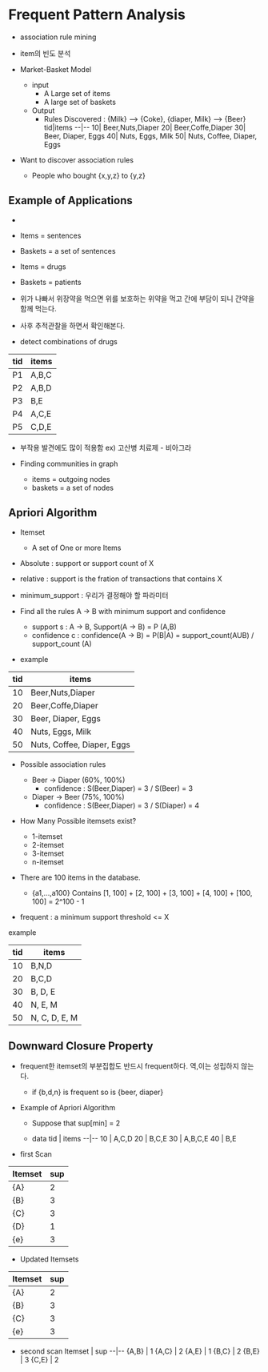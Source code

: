 # Frequent Pattern Analysis
- association rule mining
- item의 빈도 분석

- Market-Basket Model
  - input
    - A Large set of items
    - A large set of baskets
  - Output
    - Rules Discovered : {Milk} --> {Coke}, {diaper, Milk} --> {Beer}
tid|items
--|--
10| Beer,Nuts,Diaper
20| Beer,Coffe,Diaper
30| Beer, Diaper, Eggs
40| Nuts, Eggs, Milk
50| Nuts, Coffee, Diaper, Eggs



- Want to discover association rules
  - People who bought {x,y,z} to {y,z}
 
## Example of Applications
-
- Items = sentences
- Baskets = a set of sentences


- Items = drugs
- Baskets = patients

- 위가 나빠서 위장약을 먹으면 위를 보호하는 위약을 먹고 간에 부담이 되니 간약을 함께 먹는다.
- 사후 추적관찰을 하면서 확인해본다.
- detect combinations of drugs

tid|items
--|--
P1| A,B,C
P2| A,B,D
P3| B,E
P4| A,C,E
P5| C,D,E

- 부작용 발견에도 많이 적용함 ex) 고산병 치료제 - 비아그라

- Finding communities in graph
  - items = outgoing nodes
  - baskets = a set of nodes
  
## Apriori Algorithm
- Itemset
  - A set of One or more Items
 

- Absolute : support or support count of X
- relative : support is the fration of transactions that contains X

- minimum_support : 우리가 결정해야 할 파라미터


- Find all the rules A -> B with minimum support and confidence
  - support s : A -> B, Support(A -> B) = P (A,B)
  - confidence c : confidence(A -> B) = P(B|A) = support_count(AUB) / support_count (A)
  
- example

tid|items
--|--
10| Beer,Nuts,Diaper
20| Beer,Coffe,Diaper
30| Beer, Diaper, Eggs
40| Nuts, Eggs, Milk
50| Nuts, Coffee, Diaper, Eggs

- Possible association rules
  - Beer -> Diaper (60%, 100%)
    - confidence : S(Beer,Diaper) = 3 / S(Beer) = 3
  - Diaper -> Beer (75%, 100%)
    - confidence : S(Beer,Diaper) = 3 / S(Diaper) = 4
  
- How Many Possible itemsets exist?
  - 1-itemset
  - 2-itemset
  - 3-itemset
  - n-itemset
- There are 100 items in the database.
  - {a1,...,a100} Contains [1, 100] + [2, 100] + [3, 100] + [4, 100] + [100, 100] = 2^100 - 1
  
- frequent : a minimum support threshold <= X 

example

tid|items
--|--
10| B,N,D
20| B,C,D
30| B, D, E
40| N, E, M
50| N, C, D, E, M


## Downward Closure Property
- frequent한 itemset의 부분집합도 반드시 frequent하다. 역,이는 성립하지 않는다.
  - if {b,d,n} is frequent so is {beer, diaper} 
  
- Example of Apriori Algorithm
  - Suppose that sup[min] = 2
  
  - data
  tid | items
  --|--
  10 | A,C,D
  20 | B,C,E
  30 | A,B,C,E
  40 | B,E
 
 - first Scan
 
 Itemset | sup
 --|--
 {A} | 2
 {B} | 3
 {C} | 3
 {D} | 1
 {e} | 3

- Updated Itemsets

 Itemset | sup
 --|--
 {A} | 2
 {B} | 3
 {C} | 3
 {e} | 3

- second scan
 Itemset | sup
 --|--
 {A,B} | 1
 {A,C} | 2
 {A,E} | 1
 {B,C} | 2
 {B,E} | 3
 {C,E} | 2
 
